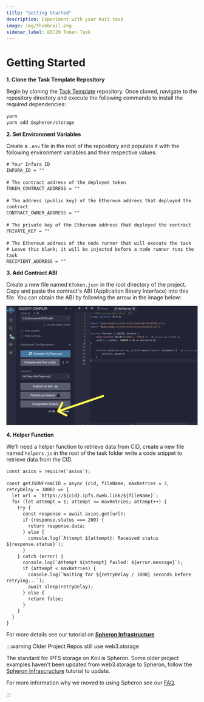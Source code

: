 ```yaml
---
title: "Getting Started"
description: Experiment with your Koii task
image: img/thumbnail.png
sidebar_label: ERC20 Token Task
---
```


# Getting Started

**1. Clone the Task Template Repository**

Begin by cloning the [Task Template](https://github.com/koii-network/task-template) repository. Once cloned, navigate to the repository directory and execute the following commands to install the required dependencies:

```bash
yarn
yarn add @spheron/storage
```

**2. Set Environment Variables**

Create a `.env` file in the root of the repository and populate it with the following environment variables and their respective values:

```
# Your Infura ID
INFURA_ID = ""

# The contract address of the deployed token
TOKEN_CONTRACT_ADDRESS = ""

# The address (public key) of the Ethereum address that deployed the contract
CONTRACT_OWNER_ADDRESS = ""

# The private key of the Ethereum address that deployed the contract
PRIVATE_KEY = ""

# The Ethereum address of the node runner that will execute the task
# Leave this blank; it will be injected before a node runner runs the task
RECIPIENT_ADDRESS = ""
```

**3. Add Contract ABI**

Create a new file named `KToken.json` in the root directory of the project. Copy and paste the contract's ABI (Application Binary Interface) into this file. You can obtain the ABI by following the arrow in the image below:

![ABI](./img/abi.png)

**4. Helper Function**

We'll need a helper function to retrieve data from CID, create a new file named `helpers.js` in the root of the task folder write a code snippet to retrieve data from the CID.

```
const axios = require('axios');

const getJSONFromCID = async (cid, fileName, maxRetries = 3, retryDelay = 3000) => {
  let url = `https://${cid}.ipfs.dweb.link/${fileName}`;
  for (let attempt = 1; attempt <= maxRetries; attempt++) {
    try {
      const response = await axios.get(url);
      if (response.status === 200) {
        return response.data;
      } else {
        console.log(`Attempt ${attempt}: Received status ${response.status}`);
      }
    } catch (error) {
      console.log(`Attempt ${attempt} failed: ${error.message}`);
      if (attempt < maxRetries) {
        console.log(`Waiting for ${retryDelay / 1000} seconds before retrying...`);
        await sleep(retryDelay);
      } else {
        return false;
      }
    }
  }
}
```

For more details see our tutorial on **[Spheron Infrastructure](/quickstart/scaling-tasks/spheron-infrastructure)**

:::warning Older Project Repos still use web3.storage

The standard for IPFS storage on Koii is Spheron. Some older project examples haven't been updated from web3.storage to Spheron, follow the [Spheron Infrascructure](/quickstart/scaling-tasks/spheron-infrastructure) tutorial to update. 

For more information why we moved to using Spheron see our [FAQ](https://docs.koii.network/faq/questions/#q-didnt-koii-used-to-use-web3storage-why-did-we-switch-to-spheron).

:::